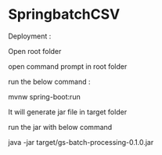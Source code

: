 # SpringbatchCSV

Deployment  : 

Open root folder 

open command prompt in root folder

run the below command :

mvnw spring-boot:run

It will generate jar file in target folder

run the jar with below command

java -jar target/gs-batch-processing-0.1.0.jar